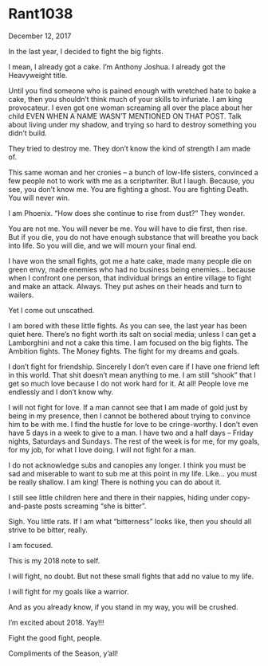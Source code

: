 # Rant1038


December 12, 2017

In the last year, I decided to fight the big fights.

I mean, I already got a cake. I’m Anthony Joshua. I already got the Heavyweight title. 

Until you find someone who is pained enough with wretched hate to bake a cake, then you shouldn’t think much of your skills to infuriate. I am king provocateur. I even got one woman screaming all over the place about her child EVEN WHEN A NAME WASN’T MENTIONED ON THAT POST. Talk about living under my shadow, and trying so hard to destroy something you didn’t build. 

They tried to destroy me. They don’t know the kind of strength I am made of.

This same woman and her cronies – a bunch of low-life sisters, convinced a few people not to work with me as a scriptwriter. But I laugh. Because, you see, you don’t know me. You are fighting a ghost. You are fighting Death. You will never win.

I am Phoenix. “How does she continue to rise from dust?” They wonder.

You are not me. You will never be me. You will have to die first, then rise. But if you die, you do not have enough substance that will breathe you back into life. So you will die, and we will mourn your final end.

I have won the small fights, got me a hate cake, made many people die on green envy, made enemies who had no business being enemies… because when I confront one person, that individual brings an entire village to fight and make an attack. Always. They put ashes on their heads and turn to wailers.

Yet I come out unscathed.

I am bored with these little fights. As you can see, the last year has been quiet here. There’s no fight worth its salt on social media; unless I can get a Lamborghini and not a cake this time.
I am focused on the big fights. The Ambition fights. The Money fights. The fight for my dreams and goals.

I don’t fight for friendship. Sincerely I don’t even care if I have one friend left in this world. That shit doesn’t mean anything to me. I am still “shook” that I get so much love because I do not work hard for it. At all! People love me endlessly and I don’t know why.

I will not fight for love. If a man cannot see that I am made of gold just by being in my presence, then I cannot be bothered about trying to convince him to be with me. I find the hustle for love to be cringe-worthy. I don’t even have 5 days in a week to give to a man. I have two and a half days – Friday nights, Saturdays and Sundays. The rest of the week is for me, for my goals, for my job, for what I love doing. I will not fight for a man.

I do not acknowledge subs and canopies any longer. I think you must be sad and miserable to want to sub me at this point in my life. Like… you must be really shallow. I am king! There is nothing you can do about it.

I still see little children here and there in their nappies, hiding under copy-and-paste posts screaming “she is bitter”.

Sigh. You little rats. If I am what “bitterness” looks like, then you should all strive to be bitter, really.

I am focused.

This is my 2018 note to self.

I will fight, no doubt. But not these small fights that add no value to my life.

I will fight for my goals like a warrior.

And as you already know, if you stand in my way, you will be crushed.

I’m excited about 2018. Yay!!!

Fight the good fight, people.

Compliments of the Season, y’all!